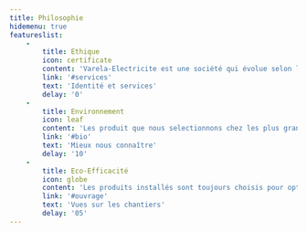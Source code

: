 ```yaml
---
title: Philosophie
hidemenu: true
featureslist:
    -
        title: Ethique
        icon: certificate
        content: 'Varela-Electricite est une société qui évolue selon la demande d''une époque. La modernisation des structures dans la région IDF, et les travaux de rénovation, sont des lignes directives dominantes. La propreté de nos chantiers et l''entière satisfaction d''une clientèle diversifiée sont essentiels.'
        link: '#services'
        text: 'Identité et services'
        delay: '0'
    -
        title: Environnement
        icon: leaf
        content: 'Les produit que nous selectionnons chez les plus grands distributeurs, pour répondre aux besoins d''une installation, sont orientés cycle durable. Ces techniques favorisent le marché d''une technologie moderne, une approche du métier novatrice.'
        link: '#bio'
        text: 'Mieux nous connaître'
        delay: '10'
    -
        title: Eco-Efficacité
        icon: globe
        content: 'Les produits installés sont toujours choisis pour optimiser les randements éco-énergétiques. Notre ingénieurie suit une étude efficace, dans l''approfondi si nécessaire. Chaque partie prenante bénéficiera de projets menés dans les règles de l''art.'
        link: '#ouvrage'
        text: 'Vues sur les chantiers'
        delay: '05'
---
```


